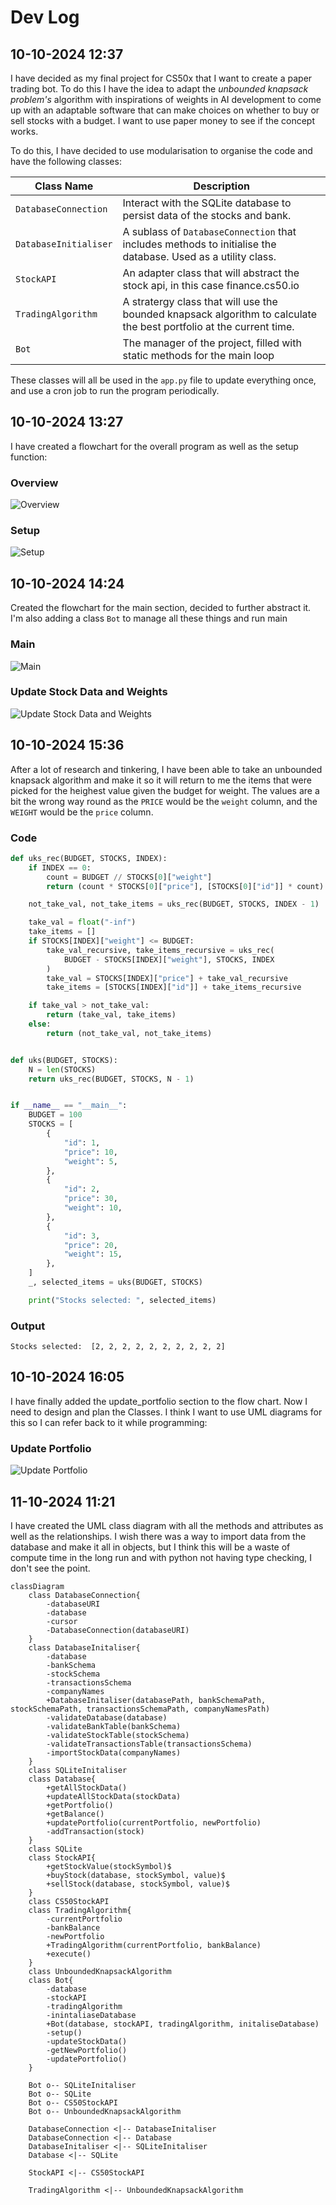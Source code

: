 # Dev Log

## 10-10-2024 12:37

I have decided as my final project for CS50x that I want to create a paper trading bot. To do this I have the idea to adapt the _unbounded knapsack problem's_ algorithm with inspirations of weights in AI development to come up with an adaptable software that can make choices on whether to buy or sell stocks with a budget. I want to use paper money to see if the concept works.

To do this, I have decided to use modularisation to organise the code and have the following classes:

| Class Name            | Description                                                                                                         |
|-----------------------|---------------------------------------------------------------------------------------------------------------------|
| `DatabaseConnection`  | Interact with the SQLite database to persist data of the stocks and bank.                                           |
| `DatabaseInitialiser` | A sublass of `DatabaseConnection` that includes methods to initialise the database. Used as a utility class.        |
| `StockAPI`            | An adapter class that will abstract the stock api, in this case finance.cs50.io                                     |
| `TradingAlgorithm`    | A stratergy class that will use the bounded knapsack algorithm to calculate the best portfolio at the current time. |
| `Bot`                 | The manager of the project, filled with static methods for the main loop                                            |

These classes will all be used in the `app.py` file to update everything once, and use a cron job to run the program periodically.

## 10-10-2024 13:27

I have created a flowchart for the overall program as well as the setup function:

### Overview

![Overview](./notes/flowchart_overview.png)

### Setup

![Setup](./notes/flowchart_setup.png)

## 10-10-2024 14:24

Created the flowchart for the main section, decided to further abstract it. I'm also adding a class `Bot` to manage all these things and run main

### Main

![Main](./notes/flowchart_main.png)

### Update Stock Data and Weights

![Update Stock Data and Weights](./notes/flowchart_update_stock_data_and_weights.png)

## 10-10-2024 15:36

After a lot of research and tinkering, I have been able to take an unbounded knapsack algorithm and make it so it will return to me the items that were picked for the heighest value given the budget for weight. The values are a bit the wrong way round as the `PRICE` would be the `weight` column, and the `WEIGHT` would be the `price` column.

### Code
```py
def uks_rec(BUDGET, STOCKS, INDEX):
    if INDEX == 0:
        count = BUDGET // STOCKS[0]["weight"]
        return (count * STOCKS[0]["price"], [STOCKS[0]["id"]] * count)

    not_take_val, not_take_items = uks_rec(BUDGET, STOCKS, INDEX - 1)

    take_val = float("-inf")
    take_items = []
    if STOCKS[INDEX]["weight"] <= BUDGET:
        take_val_recursive, take_items_recursive = uks_rec(
            BUDGET - STOCKS[INDEX]["weight"], STOCKS, INDEX
        )
        take_val = STOCKS[INDEX]["price"] + take_val_recursive
        take_items = [STOCKS[INDEX]["id"]] + take_items_recursive

    if take_val > not_take_val:
        return (take_val, take_items)
    else:
        return (not_take_val, not_take_items)


def uks(BUDGET, STOCKS):
    N = len(STOCKS)
    return uks_rec(BUDGET, STOCKS, N - 1)


if __name__ == "__main__":
    BUDGET = 100
    STOCKS = [
        {
            "id": 1,
            "price": 10,
            "weight": 5,
        },
        {
            "id": 2,
            "price": 30,
            "weight": 10,
        },
        {
            "id": 3,
            "price": 20,
            "weight": 15,
        },
    ]
    _, selected_items = uks(BUDGET, STOCKS)

    print("Stocks selected: ", selected_items)
```

### Output
```
Stocks selected:  [2, 2, 2, 2, 2, 2, 2, 2, 2, 2]
```

## 10-10-2024 16:05

I have finally added the update_portfolio section to the flow chart. Now I need to design and plan the Classes. I think I want to use UML diagrams for this so I can refer back to it while programming:

### Update Portfolio

![Update Portfolio](./notes/flowchart_update_portfolio.png)

## 11-10-2024 11:21

I have created the UML class diagram with all the methods and attributes as well as the relationships. I wish there was a way to import data from the database and make it all in objects, but I think this will be a waste of compute time in the long run and with python not having type checking, I don't see the point.

```mermaid
classDiagram
    class DatabaseConnection{
        -databaseURI
        -database
        -cursor
        -DatabaseConnection(databaseURI)
    }
    class DatabaseInitaliser{
        -database
        -bankSchema
        -stockSchema
        -transactionsSchema
        -companyNames
        +DatabaseInitaliser(databasePath, bankSchemaPath, stockSchemaPath, transactionsSchemaPath, companyNamesPath)
        -validateDatabase(database)
        -validateBankTable(bankSchema)
        -validateStockTable(stockSchema)
        -validateTransactionsTable(transactionsSchema)
        -importStockData(companyNames)
    }
    class SQLiteInitaliser
    class Database{
        +getAllStockData()
        +updateAllStockData(stockData)
        +getPortfolio()
        +getBalance()
        +updatePortfolio(currentPortfolio, newPortfolio)
        -addTransaction(stock)
    }
    class SQLite
    class StockAPI{
        +getStockValue(stockSymbol)$
        +buyStock(database, stockSymbol, value)$
        +sellStock(database, stockSymbol, value)$
    }
    class CS50StockAPI
    class TradingAlgorithm{
        -currentPortfolio
        -bankBalance
        -newPortfolio
        +TradingAlgorithm(currentPortfolio, bankBalance)
        +execute()
    }
    class UnboundedKnapsackAlgorithm
    class Bot{
        -database
        -stockAPI
        -tradingAlgorithm
        -inintaliaseDatabase
        +Bot(database, stockAPI, tradingAlgorithm, initaliseDatabase)
        -setup()
        -updateStockData()
        -getNewPortfolio()
        -updatePortfolio()
    }

    Bot o-- SQLiteInitaliser
    Bot o-- SQLite
    Bot o-- CS50StockAPI
    Bot o-- UnboundedKnapsackAlgorithm

    DatabaseConnection <|-- DatabaseInitaliser
    DatabaseConnection <|-- Database
    DatabaseInitaliser <|-- SQLiteInitaliser
    Database <|-- SQLite

    StockAPI <|-- CS50StockAPI

    TradingAlgorithm <|-- UnboundedKnapsackAlgorithm
```

